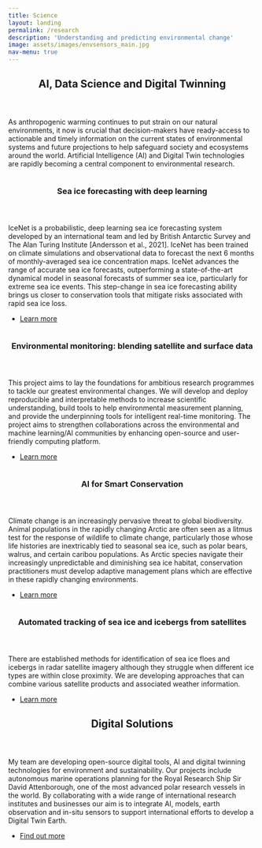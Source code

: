 ```yaml
---
title: Science
layout: landing
permalink: /research
description: 'Understanding and predicting environmental change'
image: assets/images/envsensors_main.jpg
nav-menu: true
---
```


<!-- Main -->
<div id="main">

<!-- One -->
<section id="one">
	<div class="inner">
		<header class="major">
			<h2>AI, Data Science and Digital Twinning</h2>
		</header>
		<p>As anthropogenic warming continues to put strain on our natural environments, it now is crucial that decision-makers have ready-access to actionable and timely information on the current states of environmental systems and future projections to help safeguard society and ecosystems around the world. Artificial Intelligence (AI) and Digital Twin technologies are rapidly becoming a central component to environmental research.</p>
	</div>
</section>

<!-- Two -->
<section id="two" class="spotlights">
	<section>
		<a href="https://icenet.ai" class="image">
			<img src="{% link assets/images/arctic_ice_loss.jpg %}" alt="" data-position="center center" />
		</a>
		<div class="content">
			<div class="inner">
				<header class="major">
					<h3>Sea ice forecasting with deep learning</h3>
				</header>
				<p>IceNet is a probabilistic, deep learning sea ice forecasting system developed by an international team and led by British Antarctic Survey and The Alan Turing Institute [Andersson et al., 2021]. IceNet has been trained on climate simulations and observational data to forecast the next 6 months of monthly-averaged sea ice concentration maps. IceNet advances the range of accurate sea ice forecasts, outperforming a state-of-the-art dynamical model in seasonal forecasts of summer sea ice, particularly for extreme sea ice events. This step-change in sea ice forecasting ability brings us closer to conservation tools that mitigate risks associated with rapid sea ice loss.</p>
				<ul class="actions">
					<li><a href="https://icenet.ai" class="button">Learn more</a></li>
				</ul>
			</div>
		</div>
	</section>
	<section>
		<a href="https://www.turing.ac.uk/research/research-projects/environmental-monitoring-blending-satellite-and-surface-data" class="image">
			<img src="{% link assets/images/envsensors_main.jpg %}" alt="" data-position="top center" />
		</a>
		<div class="content">
			<div class="inner">
				<header class="major">
					<h3>Environmental monitoring: blending satellite and surface data</h3>
				</header>
				<p>This project aims to lay the foundations for ambitious research programmes to tackle our greatest environmental changes. We will develop and deploy reproducible and interpretable methods to increase scientific understanding, build tools to help environmental measurement planning, and provide the underpinning tools for intelligent real-time monitoring. The project aims to strengthen collaborations across the environmental and machine learning/AI communities by enhancing open-source and user-friendly computing platform.</p>
				<ul class="actions">
					<li><a href="https://www.turing.ac.uk/research/research-projects/environmental-monitoring-blending-satellite-and-surface-data" class="button">Learn more</a></li>
				</ul>
			</div>
		</div>
	</section>
		<section>
		<a href="https://www.bas.ac.uk/project/ai-for-smart-conservation/" class="image">
			<img src="{% link assets/images/smart_conservation.jpg %}" alt="" data-position="center center" />
		</a>
		<div class="content">
			<div class="inner">
				<header class="major">
					<h3>AI for Smart Conservation</h3>
				</header>
				<p>Climate change is an increasingly pervasive threat to global biodiversity. Animal populations in the rapidly changing Arctic are often seen as a litmus test for the response of wildlife to climate change, particularly those whose life histories are inextricably tied to seasonal sea ice, such as polar bears, walrus, and certain caribou populations. As Arctic species navigate their increasingly unpredictable and diminishing sea ice habitat, conservation practitioners must develop adaptive management plans which are effective in these rapidly changing environments.</p>
				<ul class="actions">
					<li><a href="https://www.bas.ac.uk/project/ai-for-smart-conservation/" class="button">Learn more</a></li>
				</ul>
			</div>
		</div>
	</section>
	<section>
		<a href="https://www.defiant.ac.uk" class="image">
			<img src="{% link assets/images/sea_ice_segment.png %}" alt="" data-position="25% 25%" />
		</a>
		<div class="content">
			<div class="inner">
				<header class="major">
					<h3>Automated tracking of sea ice and icebergs from satellites</h3>
				</header>
				<p>There are established methods for identification of sea ice floes and icebergs in radar satellite imagery although they struggle when different ice types are within close proximity. We are developing approaches that can combine various satellite products and associated weather information.</p>
				<ul class="actions">
					<li><a href="https://www.defiant.ac.uk" class="button">Learn more</a></li>
				</ul>
			</div>
		</div>
	</section>
</section>

<!-- Three -->
<section id="three">
	<div class="inner">
		<header class="major">
			<h2>Digital Solutions</h2>
		</header>
		<p>My team are developing open-source digital tools, AI and digital twinning technologies for environment and sustainability. Our projects include autonomous marine operations planning for the Royal Research Ship Sir David Attenborough, one of the most advanced polar research vessels in the world. By collaborating with a wide range of international research institutes and businesses our aim is to integrate AI, models, earth observation and in-situ sensors to support international efforts to develop a Digital Twin Earth.</p>
		<ul class="actions">
			<li><a href="digital_solutions" class="button next">Find out more</a></li>
		</ul>
	</div>
</section>

</div>
